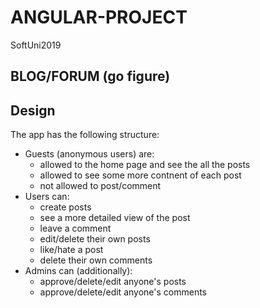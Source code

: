 # ANGULAR-PROJECT
SoftUni2019

## BLOG/FORUM (go figure)

## Design
The app has the following structure:
* Guests (anonymous users) are:
	* allowed to the home page and see the all the posts
	* allowed to see some more contnent of each post
	* not allowed to post/comment
* Users can:
	* create posts
	* see a more detailed view of the post
	* leave a comment
	* edit/delete their own posts
	* like/hate a post
	* delete their own comments
* Admins can (additionally):
	* approve/delete/edit anyone's posts
	* approve/delete/edit anyone's comments
